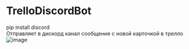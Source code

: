# TrelloDiscordBot
pip install discord		        
Отправляет в дискорд канал сообщение с новой карточкой в трелло                 
![image](https://user-images.githubusercontent.com/18011884/148579640-326c009d-3947-4830-8c2f-09aebfef6f9f.png)

